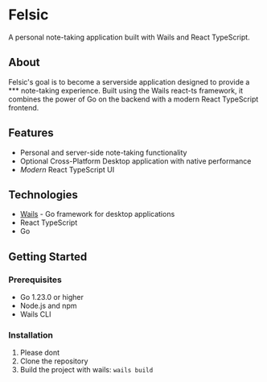# Felsic

A personal note-taking application built with Wails and React TypeScript.

## About

Felsic's goal is to become a serverside application designed to provide a *** note-taking experience. Built using the Wails react-ts framework, it combines the power of Go on the backend with a modern React TypeScript frontend.

## Features

- Personal and server-side note-taking functionality
- Optional Cross-Platform Desktop application with native performance
- *Modern* React TypeScript UI

## Technologies

- [Wails](https://wails.io/) - Go framework for desktop applications
- React TypeScript
- Go

## Getting Started

### Prerequisites

- Go 1.23.0 or higher
- Node.js and npm
- Wails CLI

### Installation

1. Please dont
2. Clone the repository
3. Build the project with wails: `wails build`
